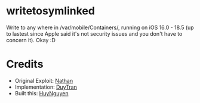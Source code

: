 # writetosymlinked
Write to any where in /var/mobile/Containers/, running on iOS 16.0 - 18.5 (up to lastest since Apple said it's not security issues and you don't have to concern it). Okay :D

# Credits
- Original Exploit: [Nathan](https://github.com/verygenericname)
- Implementation: [DuyTran](https://github.com/khanhduytran0)
- Built this: [HuyNguyen](https://github.com/34306)
